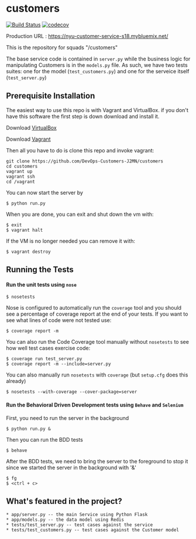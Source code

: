 # customers

[![Build Status](https://travis-ci.org/DevOps-Customers-J2MN/customers.svg?branch=master)](https://travis-ci.org/DevOps-Customers-J2MN/customers)
[![codecov](https://codecov.io/gh/DevOps-Customers-J2MN/customers/branch/master/graph/badge.svg)](https://codecov.io/gh/DevOps-Customers-J2MN/customers)

Production URL : https://nyu-customer-service-s18.mybluemix.net/

This is the repository for squads "/customers"

The base service code is contained in `server.py` while the business logic for manipulating Customers is in the `models.py` file. As such, we have two tests suites: one for the model (`test_customers.py`) and one for the serveice itself (`test_server.py`)

## Prerequisite Installation

The easiest way to use this repo is with Vagrant and VirtualBox. if you don't have this software the first step is down download and install it.

Download [VirtualBox](https://www.virtualbox.org/)

Download [Vagrant](https://www.vagrantup.com/)

Then all you have to do is clone this repo and invoke vagrant:

    git clone https://github.com/DevOps-Customers-J2MN/customers
    cd customers
    vagrant up
    vagrant ssh
    cd /vagrant

You can now start the server by

    $ python run.py

When you are done, you can exit and shut down the vm with:

    $ exit
    $ vagrant halt

If the VM is no longer needed you can remove it with:

    $ vagrant destroy

## Running the Tests

#### Run the unit tests using `nose`

    $ nosetests

Nose is configured to automatically run the `coverage` tool and you should see a percentage of coverage report at the end of your tests. If you want to see what lines of code were not tested use:

    $ coverage report -m

You can also run the Code Coverage tool manually without `nosetests` to see how well test cases exercise code:

    $ coverage run test_server.py
    $ coverage report -m --include=server.py

You can also manually run `nosetests` with `coverage` (but `setup.cfg` does this already)

    $ nosetests --with-coverage --cover-package=server

#### Run the Behavioral Driven Development tests using `Behave` and `Selenium`

First, you need to run the server in the background

    $ python run.py &

Then you can run the BDD tests
    
    $ behave
    
After the BDD tests, we need to bring the server to the foreground to stop it since we started the server in the background with '&'

    $ fg
    $ <ctrl + c>

## What's featured in the project?

    * app/server.py -- the main Service using Python Flask
    * app/models.py -- the data model using Redis
    * tests/test_server.py -- test cases against the service
    * tests/test_customers.py -- test cases against the Customer model
